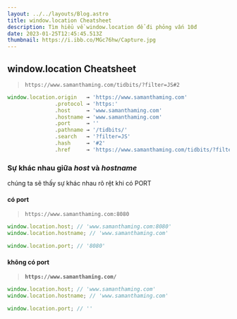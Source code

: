 ```yaml
---
layout: ../../layouts/Blog.astro
title: window.location Cheatsheet
description: Tìm hiểu về window.location để đi phỏng vấn 10đ
date: 2023-01-25T12:45:45.513Z
thumbnail: https://i.ibb.co/MGc76hw/Capture.jpg
---
```

## window.location Cheatsheet

> `https://www.samanthaming.com/tidbits/?filter=JS#2`

```javascript
window.location.origin   → 'https://www.samanthaming.com'
               .protocol → 'https:'
               .host     → 'www.samanthaming.com'
               .hostname → 'www.samanthaming.com'
               .port     → ''
               .pathname → '/tidbits/'
               .search   → '?filter=JS'
               .hash     → '#2'
               .href     → 'https://www.samanthaming.com/tidbits/?filter=JS#2'
```

### S﻿ự khác nhau giữa *host* và *hostname*

c﻿húng ta sẽ thấy sự khác nhau rõ rệt khi có PORT

#### **c﻿ó port**

> `https://www.samanthaming.com:8080`

```javascript
window.location.host; // 'www.samanthaming.com:8080'
window.location.hostname; // 'www.samanthaming.com'

window.location.port; // '8080'
```

#### **không có port**

> **`https://www.samanthaming.com/`**

```javascript
window.location.host; // 'www.samanthaming.com'
window.location.hostname; // 'www.samanthaming.com'

window.location.port; // ''
```